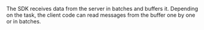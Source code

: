 The SDK receives data from the server in batches and buffers it. Depending on the task, the client code can read messages from the buffer one by one or in batches.